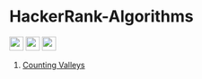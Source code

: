 # HackerRank-Algorithms

<a href="mailto:mithula.cbw@gmail.com"><img src="https://img.shields.io/badge/Gmail-D14836?style=for-the-badge&logo=gmail&logoColor=white" height=25></a>
<a href="https://www.linkedin.com/in/mithula-chanthuka/"><img src="https://img.shields.io/badge/linkedin-%230077B5.svg?&style=for-the-badge&logo=linkedin&logoColor=white" height=25></a>
<a href="https://www.hackerrank.com/profile/mithula_cbw"><img src="https://img.shields.io/badge/HackerRank-%2315BE56?style=for-the-badge&logo=hackerrank&logoColor=white" height=25></a>

01. [Counting Valleys](https://www.hackerrank.com/challenges/counting-valleys/)
